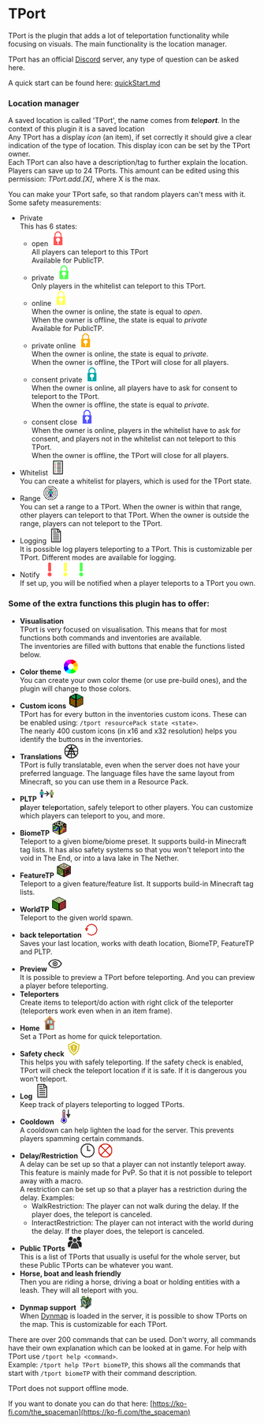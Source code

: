 # TPort

TPort is the plugin that adds a lot of teleportation functionality while focusing on visuals.
The main functionality is the location manager.

TPort has an official [Discord](https://discord.gg/tq5RTmSbHU "Discord") server, any type of question can be asked here.

A quick start can be found here: [quickStart.md](https://github.com/JasperBouwman/TPort/blob/master/quickStart.md)

### Location manager

A saved location is called 'TPort', the name comes from ***t***ele***port***. In the context of this plugin it is a saved location<br />
Any TPort has a display *icon* (an item), if set correctly it should give a clear indication of the type of location. This display icon can be set by the TPort owner.<br />
Each TPort can also have a description/tag to further explain the location.<br />
Players can save up to 24 TPorts. This amount can be edited using this permission: *TPort.add.[X]*, where X is the max.

You can make your TPort safe, so that random players can't mess with it.
Some safety measurements:

- Private<br />
  This has 6 states:
  - open ![](https://github.com/JasperBouwman/TPort/blob/master/texture_generator/src/main/resources/icons/x32/quick_edit_private_open.png?raw=true)<br />
    All players can teleport to this TPort<br />
    Available for PublicTP.
  - private ![](https://github.com/JasperBouwman/TPort/blob/master/texture_generator/src/main/resources/icons/x32/quick_edit_private_private.png?raw=true)<br />
    Only players in the whitelist can teleport to this TPort.
  - online ![](https://github.com/JasperBouwman/TPort/blob/master/texture_generator/src/main/resources/icons/x32/quick_edit_private_online.png?raw=true)<br />
    When the owner is online, the state is equal to *open*.<br />
    When the owner is offline, the state is equal to *private*<br />
    Available for PublicTP.
  - private online ![](https://github.com/JasperBouwman/TPort/blob/master/texture_generator/src/main/resources/icons/x32/quick_edit_private_private_online.png?raw=true)<br />
    When the owner is online, the state is equal to *private*.<br />
    When the owner is offline, the TPort will close for all players.
  - consent private ![](https://github.com/JasperBouwman/TPort/blob/master/texture_generator/src/main/resources/icons/x32/quick_edit_private_consent_private.png?raw=true)<br />
    When the owner is online, all players have to ask for consent to teleport to the TPort.<br />
    When the owner is offline, the state is equal to *private*.
  - consent close ![](https://github.com/JasperBouwman/TPort/blob/master/texture_generator/src/main/resources/icons/x32/quick_edit_private_consent_close.png?raw=true)<br />
    When the owner is online, players in the whitelist have to ask for consent, and players not in the whitelist can not teleport to this TPort.<br />
    When the owner is offline, the TPort will close for all players.
- Whitelist ![](https://github.com/JasperBouwman/TPort/blob/master/texture_generator/src/main/resources/icons/x32/quick_edit_whitelist.png?raw=true)<br />
  You can create a whitelist for players, which is used for the TPort state.
- Range ![](https://github.com/JasperBouwman/TPort/blob/master/texture_generator/src/main/resources/icons/x32/quick_edit_range.png?raw=true)<br />
  You can set a range to a TPort. When the owner is within that range, other players can teleport to that TPort. When the owner is outside the range, players can not teleport to the TPort.
- Logging ![](https://github.com/JasperBouwman/TPort/blob/master/texture_generator/src/main/resources/icons/x32/quick_edit_log.png?raw=true)<br />
  It is possible log players teleporting to a TPort. This is customizable per TPort. Different modes are available for logging.
- Notify ![](https://github.com/JasperBouwman/TPort/blob/master/texture_generator/src/main/resources/icons/x32/quick_edit_notify_none.png?raw=true)![](https://github.com/JasperBouwman/TPort/blob/master/texture_generator/src/main/resources/icons/x32/quick_edit_notify_log.png?raw=true)![](https://github.com/JasperBouwman/TPort/blob/master/texture_generator/src/main/resources/icons/x32/quick_edit_notify_online.png?raw=true)<br />
  If set up, you will be notified when a player teleports to a TPort you own.

### Some of the extra functions this plugin has to offer:<br />

- **Visualisation**<br />
  TPort is very focused on visualisation. This means that for most functions both commands and inventories are available.<br />
  The inventories are filled with buttons that enable the functions listed below.
- **Color theme** ![](https://github.com/JasperBouwman/TPort/blob/master/texture_generator/src/main/resources/icons/x32/settings_color_theme.png?raw=true)<br />
  You can create your own color theme (or use pre-build ones), and the plugin will change to those colors.
- **Custom icons** ![](https://github.com/JasperBouwman/TPort/blob/master/texture_generator/src/main/resources/icons/x32/settings_resource_pack.png?raw=true)<br />
  TPort has for every button in the inventories custom icons. These can be enabled using: `/tport resourcePack state <state>`.<br />
  The nearly 400 custom icons (in x16 and x32 resolution) helps you identify the buttons in the inventories.
- **Translations** ![](https://github.com/JasperBouwman/TPort/blob/master/texture_generator/src/main/resources/icons/x32/settings_language.png?raw=true)<br />
  TPort is fully translatable, even when the server does not have your preferred language. The language files have the same layout from Minecraft, so you can use them in a Resource Pack.
- **PLTP** ![](https://github.com/JasperBouwman/TPort/blob/master/texture_generator/src/main/resources/icons/x32/settings_pltp.png?raw=true)<br />
  **pl**ayer **t**ele**p**ortation, safely teleport to other players. You can customize which players can teleport to you, and more.
- **BiomeTP** ![](https://github.com/JasperBouwman/TPort/blob/master/texture_generator/src/main/resources/icons/x32/biome_tp.png?raw=true)<br />
  Teleport to a given biome/biome preset. It supports build-in Minecraft tag lists. It has also safety systems so that you won't teleport into the void in The End, or into a lava lake in The Nether.
- **FeatureTP** ![](https://github.com/JasperBouwman/TPort/blob/master/texture_generator/src/main/resources/icons/x32/feature_tp.png?raw=true)<br />
  Teleport to a given feature/feature list. It supports build-in Minecraft tag lists.
- **WorldTP** ![](https://github.com/JasperBouwman/TPort/blob/master/texture_generator/src/main/resources/icons/x32/world_tp.png?raw=true)<br />
  Teleport to the given world spawn.
- **back teleportation** ![](https://github.com/JasperBouwman/TPort/blob/master/texture_generator/src/main/resources/icons/x32/back.png?raw=true)<br />
  Saves your last location, works with death location, BiomeTP, FeatureTP and PLTP.
- **Preview**![](https://github.com/JasperBouwman/TPort/blob/master/texture_generator/src/main/resources/icons/x32/settings_features_preview.png?raw=true)<br />
  It is possible to preview a TPort before teleporting. And you can preview a player before teleporting.
- **Teleporters**<br />
  Create items to teleport/do action with right click of the teleporter (teleporters work even when in an item frame).
- **Home** ![](https://github.com/JasperBouwman/TPort/blob/master/texture_generator/src/main/resources/icons/x32/home.png?raw=true)<br />
  Set a TPort as home for quick teleportation.
- **Safety check** ![](https://github.com/JasperBouwman/TPort/blob/master/texture_generator/src/main/resources/icons/x32/settings_safety_check.png?raw=true)<br />
  This helps you with safely teleporting. If the safety check is enabled, TPort will check the teleport location if it is safe. If it is dangerous you won't teleport.
- **Log** ![](https://github.com/JasperBouwman/TPort/blob/master/texture_generator/src/main/resources/icons/x32/settings_log.png?raw=true)<br />
  Keep track of players teleporting to logged TPorts.
- **Cooldown** ![](https://github.com/JasperBouwman/TPort/blob/master/texture_generator/src/main/resources/icons/x32/settings_cooldown.png?raw=true)<br />
  A cooldown can help lighten the load for the server. This prevents players spamming certain commands.
- **Delay/Restriction** ![](https://github.com/JasperBouwman/TPort/blob/master/texture_generator/src/main/resources/icons/x32/settings_delay.png?raw=true) ![color theme](https://github.com/JasperBouwman/TPort/blob/master/texture_generator/src/main/resources/icons/x32/settings_restriction.png?raw=true)<br />
  A delay can be set up so that a player can not instantly teleport away. This feature is mainly made for PvP. So that it is not possible to teleport away with a macro.<br />
  A restriction can be set up so that a player has a restriction during the delay. Examples: 
  - WalkRestriction: The player can not walk during the delay. If the player does, the teleport is canceled.
  - InteractRestriction: The player can not interact with the world during the delay. If the player does, the teleport is canceled.
- **Public TPorts** ![](https://github.com/JasperBouwman/TPort/blob/master/texture_generator/src/main/resources/icons/x32/public_tp.png?raw=true)<br />
  This is a list of TPorts that usually is useful for the whole server, but these Public TPorts can be whatever you want.
- **Horse, boat and leash friendly**<br />
  Then you are riding a horse, driving a boat or holding entities with a leash. They will all teleport with you.
- **Dynmap support** <img src="https://github.com/JasperBouwman/TPort/blob/master/texture_generator/src/main/resources/icons/x32/settings_dynmap.png?raw=true" width="32" height="32"><br />
  When [Dynmap](https://dev.bukkit.org/projects/dynmap) is loaded in the server, it is possible to show TPorts on the map. This is customizable for each TPort.

There are over 200 commands that can be used. Don't worry, all commands have their own explanation which can be looked at in game.
For help with TPort use `/tport help <command>`.<br />
Example: `/tport help TPort biomeTP`, this shows all the commands that start with `/tport biomeTP` with their command description.<br />

TPort does not support offline mode.

If you want to donate you can do that here: [https://ko-fi.com/the_spaceman](https://ko-fi.com/the_spaceman)
